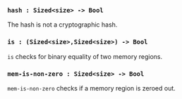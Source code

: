 <link rel="stylesheet" type="text/css" href="styles.css">

### `hash : Sized<size> -> Bool`

The hash is not a cryptographic hash.

### `is : (Sized<size>,Sized<size>) -> Bool`

`is` checks for binary equality of two memory regions.

### `mem-is-non-zero : Sized<size> -> Bool`

`mem-is-non-zero` checks if a memory region is zeroed out.
